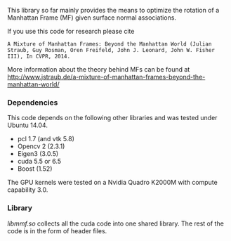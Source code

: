 This library so far mainly provides the means to optimize the rotation
of a Manhattan Frame (MF) given surface normal associations. 

If you use this code for research please cite 
```
A Mixture of Manhattan Frames: Beyond the Manhattan World (Julian
Straub, Guy Rosman, Oren Freifeld, John J. Leonard, John W. Fisher
III), In CVPR, 2014.
```
More information about the theory behind MFs can be found at 
http://www.jstraub.de/a-mixture-of-manhattan-frames-beyond-the-manhattan-world/

### Dependencies

This code depends on the following other libraries and was tested under Ubuntu
14.04. 
- pcl 1.7 (and vtk 5.8)
- Opencv 2 (2.3.1)
- Eigen3 (3.0.5) 
- cuda 5.5 or 6.5 
- Boost (1.52)

The GPU kernels were tested on a Nvidia Quadro K2000M with compute
capability 3.0.

### Library
*libmmf.so* collects all the cuda code into one shared library. The rest
of the code is in the form of header files.

